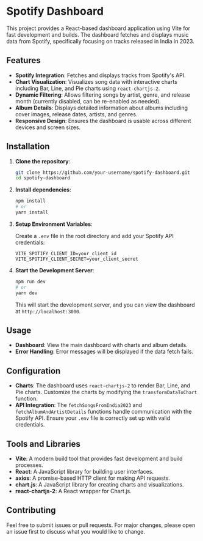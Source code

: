 # Spotify Dashboard

This project provides a React-based dashboard application using Vite for fast development and builds. The dashboard fetches and displays music data from Spotify, specifically focusing on tracks released in India in 2023.

## Features

- **Spotify Integration**: Fetches and displays tracks from Spotify's API.
- **Chart Visualization**: Visualizes song data with interactive charts including Bar, Line, and Pie charts using `react-chartjs-2`.
- **Dynamic Filtering**: Allows filtering songs by artist, genre, and release month (currently disabled, can be re-enabled as needed).
- **Album Details**: Displays detailed information about albums including cover images, release dates, artists, and genres.
- **Responsive Design**: Ensures the dashboard is usable across different devices and screen sizes.

## Installation

1. **Clone the repository**:

   ```bash
   git clone https://github.com/your-username/spotify-dashboard.git
   cd spotify-dashboard
   ```

2. **Install dependencies**:

   ```bash
   npm install
   # or
   yarn install
   ```

3. **Setup Environment Variables**:

   Create a `.env` file in the root directory and add your Spotify API credentials:

   ```env
   VITE_SPOTIFY_CLIENT_ID=your_client_id
   VITE_SPOTIFY_CLIENT_SECRET=your_client_secret
   ```

4. **Start the Development Server**:

   ```bash
   npm run dev
   # or
   yarn dev
   ```

   This will start the development server, and you can view the dashboard at `http://localhost:3000`.

## Usage

- **Dashboard**: View the main dashboard with charts and album details.
- **Error Handling**: Error messages will be displayed if the data fetch fails.

## Configuration

- **Charts**: The dashboard uses `react-chartjs-2` to render Bar, Line, and Pie charts. Customize the charts by modifying the `transformDataToChart` function.
- **API Integration**: The `fetchSongsFromIndia2023` and `fetchAlbumAndArtistDetails` functions handle communication with the Spotify API. Ensure your `.env` file is correctly set up with valid credentials.

## Tools and Libraries

- **Vite**: A modern build tool that provides fast development and build processes.
- **React**: A JavaScript library for building user interfaces.
- **axios**: A promise-based HTTP client for making API requests.
- **chart.js**: A JavaScript library for creating charts and visualizations.
- **react-chartjs-2**: A React wrapper for Chart.js.

## Contributing

Feel free to submit issues or pull requests. For major changes, please open an issue first to discuss what you would like to change.
